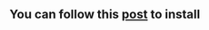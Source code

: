 ## You can follow this [post](http://www.knight-of-pi.org/deepdreaming-on-a-raspberry-pi-2/) to install
